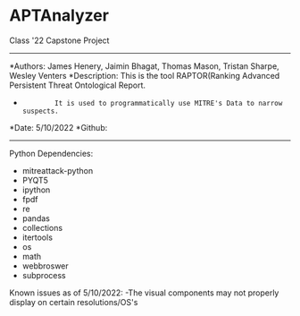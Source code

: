 # APTAnalyzer
Class '22 Capstone Project

************************************************************************************************************
*Authors: James Henery, Jaimin Bhagat, Thomas Mason, Tristan Sharpe, Wesley Venters
*Description: This is the tool RAPTOR(Ranking Advanced Persistent Threat Ontological Report.
*             It is used to programmatically use MITRE's Data to narrow suspects.
*Date: 5/10/2022
*Github: 
************************************************************************************************************


Python Dependencies: 
- mitreattack-python
- PYQT5
- ipython
- fpdf
- re 
- pandas
- collections
- itertools
- os
- math
- webbroswer
- subprocess


Known issues as of 5/10/2022:
-The visual components may not properly display on certain resolutions/OS's
